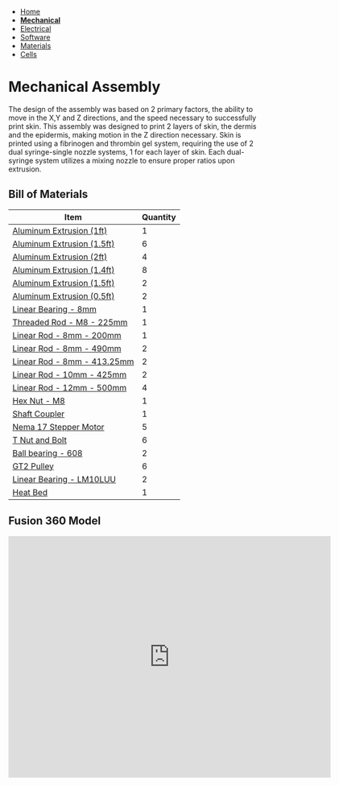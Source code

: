 - [Home](/Biofabrication-Design-Project/index)
- **[Mechanical](/Biofabrication-Design-Project/Mechanical)**
- [Electrical](/Biofabrication-Design-Project/Electrical)
- [Software](/Biofabrication-Design-Project/Software)
- [Materials](/Biofabrication-Design-Project/Materials)
- [Cells](/Biofabrication-Design-Project/Cells)

# Mechanical Assembly

The design of the assembly was based on 2 primary factors, the ability to move in the X,Y and Z directions, and the speed necessary to successfully print skin.
This assembly was designed to print 2 layers of skin, the dermis and the epidermis, making motion in the Z direction necessary.
Skin is printed using a fibrinogen and thrombin gel system, requiring the use of 2 dual syringe-single nozzle systems, 1 for each layer of skin.
Each dual-syringe system utilizes a mixing nozzle to ensure proper ratios upon extrusion.

## Bill of Materials

Item         | Quantity
------------ | -------------
[Aluminum Extrusion (1ft)](https://www.mcmaster.com/47065T107/) | 1 
[Aluminum Extrusion (1.5ft)](https://www.mcmaster.com/5537T97/) | 6 
[Aluminum Extrusion (2ft)](https://www.mcmaster.com/5537T97/) | 4 
[Aluminum Extrusion (1.4ft)](https://www.mcmaster.com/5537T97/) | 8 
[Aluminum Extrusion (1.5ft)](https://www.mcmaster.com/5537T101/) | 2 
[Aluminum Extrusion (0.5ft)](https://www.mcmaster.com/5537T101/) | 2 
[Linear Bearing - 8mm](https://www.mcmaster.com/61205K75/) | 1 
[Threaded Rod - M8 - 225mm](https://www.mcmaster.com/1078N32/) | 1 
[Linear Rod - 8mm - 200mm](https://www.mcmaster.com/6112K44/) | 1 
[Linear Rod - 8mm - 490mm](https://www.mcmaster.com/5033N136/) | 2 
[Linear Rod - 8mm - 413.25mm](https://www.mcmaster.com/5033N135/) | 2 
[Linear Rod - 10mm - 425mm](https://www.mcmaster.com/5033N145/) | 2 
[Linear Rod - 12mm - 500mm](https://www.mcmaster.com/6112K52/) | 4 
[Hex Nut - M8](https://www.mcmaster.com/90592A022/) | 1 
[Shaft Coupler](https://www.mcmaster.com/2464K19/) | 1 
[Nema 17 Stepper Motor](https://www.mcmaster.com/6627T66/) | 5 
[T Nut and Bolt](https://www.mcmaster.com/47065T139/) | 6 
[Ball bearing - 608](https://www.mcmaster.com/5972K91/) | 2 
[GT2 Pulley](https://www.mcmaster.com/7769N25/) | 6
[Linear Bearing - LM10LUU](https://www.amazon.com/LM10LUU-Linear-Motion-Bearing-Bushing/dp/B01IFDUJYA) | 2 
[Heat Bed](https://www.amazon.com/Heatbed-Aluminum-Drucker-Printer-Thermistor/dp/B00TCL9OR8) | 1 


## Fusion 360 Model

<iframe src="https://vanderbilt425.autodesk360.com/shares/public/SH56a43QTfd62c1cd968e67f17aa575bdb33?mode=embed" width="640" height="480" allowfullscreen="true" webkitallowfullscreen="true" mozallowfullscreen="true"  frameborder="0"></iframe>
